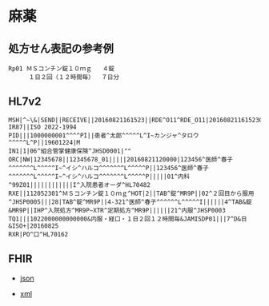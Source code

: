 # 麻薬

## 処方せん表記の参考例
```
Rp01 ＭＳコンチン錠１０ｍｇ   ４錠
    　１日２回（１２時間毎）  ７日分
```

## HL7v2
```
MSH|^~\&|SEND||RECEIVE||20160821161523||RDE^O11^RDE_O11|201608211615230143|P|2.5||||||~ISO IR87||ISO 2022-1994
PID|||1000000001^^^^PI||患者^太郎^^^^^L^I~カンジャ^タロウ^^^^^L^P||19601224|M
IN1|1|06^組合管掌健康保険^JHSD0001|""
ORC|NW|12345678||12345678_01|||||20160821120000|123456^医師^春子^^^^^^^L^^^^^I~^イシ^ハルコ^^^^^^^L^^^^^P||123456^医師^春子^^^^^^^L^^^^^I~^イシ^ハルコ^^^^^^^L^^^^^P|||||01^内科^99Z01||||||||||||I^入院患者オーダ^HL70482
RXE||112052301^ＭＳコンチン錠１０ｍｇ^HOT|2||TAB^錠^MR9P||02^２回目から服用^JHSP0005|||28|TAB^錠^MR9P||4-321^医師^春子^^^^^^L^^^^^I||||||4^TAB&錠&MR9P||IHP^入院処方^MR9P~XTR^定期処方^MR9P||||||21^内服^JHSP0003
TQ1|||1022000000000000&内服・経口・１日２回１２時間毎&JAMISDP01|||7^D&日&ISO+|20160825
RXR|PO^口^HL70162
```

## FHIR
- [json](https://github.com/Acedia-Belphegor/hl7v2-to-fhir/blob/master/examples/example-04/example_04.json)

- [xml](https://github.com/Acedia-Belphegor/hl7v2-to-fhir/blob/master/examples/example-04/example_04.xml)